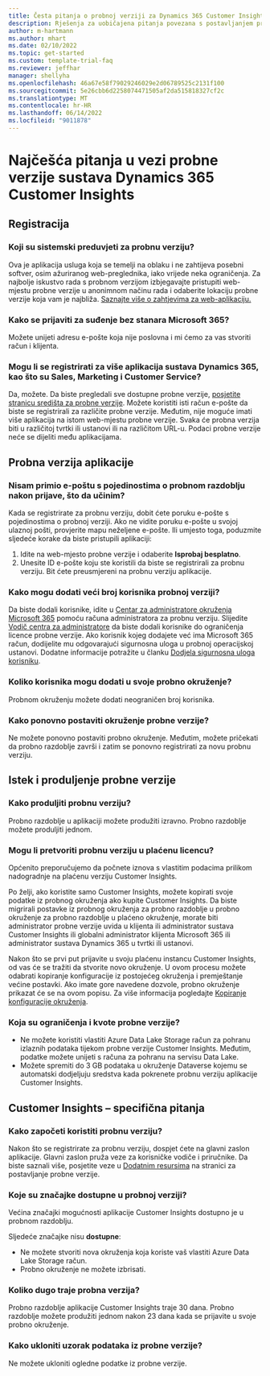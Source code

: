 ```yaml
---
title: Česta pitanja o probnoj verziji za Dynamics 365 Customer Insights
description: Rješenja za uobičajena pitanja povezana s postavljanjem probne verzije aplikacije Customer Insights i njezinim upravljanjem. Saznajte kako riješiti probleme s platformom specifične za aplikaciju.
author: m-hartmann
ms.author: mhart
ms.date: 02/10/2022
ms.topic: get-started
ms.custom: template-trial-faq
ms.reviewer: jeffhar
manager: shellyha
ms.openlocfilehash: 46a67e58f79029246029e2d06789525c2131f100
ms.sourcegitcommit: 5e26cbb6d2258074471505af2da515818327cf2c
ms.translationtype: MT
ms.contentlocale: hr-HR
ms.lasthandoff: 06/14/2022
ms.locfileid: "9011878"
---
```

# <a name="dynamics-365-customer-insights-trial-faq"></a>Najčešća pitanja u vezi probne verzije sustava Dynamics 365 Customer Insights

## <a name="sign-up"></a>Registracija

### <a name="what-are-the-system-requirements-for-the-trial"></a>Koji su sistemski preduvjeti za probnu verziju?

Ova je aplikacija usluga koja se temelji na oblaku i ne zahtijeva posebni softver, osim ažuriranog web-preglednika, iako vrijede neka ograničenja. Za najbolje iskustvo rada s probnom verzijom izbjegavajte pristupiti web-mjestu probne verzije u anonimnom načinu rada i odaberite lokaciju probne verzije koja vam je najbliža. [Saznajte više o zahtjevima za web-aplikaciju.](/power-platform/admin/web-application-requirements)

### <a name="how-do-i-sign-up-for-the-trial-without-a-microsoft-365-tenant"></a>Kako se prijaviti za suđenje bez stanara Microsoft 365?

Možete unijeti adresu e-pošte koja nije poslovna i mi ćemo za vas stvoriti račun i klijenta.

### <a name="can-i-sign-up-for-multiple-dynamics-365-apps-such-as-sales-marketing-and-customer-service"></a>Mogu li se registrirati za više aplikacija sustava Dynamics 365, kao što su Sales, Marketing i Customer Service?

Da, možete. Da biste pregledali sve dostupne probne verzije, [posjetite stranicu središta za probne verzije](https://dynamics.microsoft.com/dynamics-365-free-trial). Možete koristiti isti račun e-pošte da biste se registrirali za različite probne verzije. Međutim, nije moguće imati više aplikacija na istom web-mjestu probne verzije. Svaka će probna verzija biti u različitoj tvrtki ili ustanovi ili na različitom URL-u. Podaci probne verzije neće se dijeliti među aplikacijama.

## <a name="trial-app"></a>Probna verzija aplikacije

### <a name="i-didnt-receive-the-trial-details-email-after-signing-up-what-should-i-do"></a>Nisam primio e-poštu s pojedinostima o probnom razdoblju nakon prijave, što da učinim?

Kada se registrirate za probnu verziju, dobit ćete poruku e-pošte s pojedinostima o probnoj verziji. Ako ne vidite poruku e-pošte u svojoj ulaznoj pošti, provjerite mapu neželjene e-pošte. Ili umjesto toga, poduzmite sljedeće korake da biste pristupili aplikaciji:

1. Idite na web-mjesto probne verzije i odaberite **Isprobaj besplatno**.
1. Unesite ID e-pošte koju ste koristili da biste se registrirali za probnu verziju. Bit ćete preusmjereni na probnu verziju aplikacije.

### <a name="how-do-i-add-more-users-to-a-trial"></a>Kako mogu dodati veći broj korisnika probnoj verziji?

Da biste dodali korisnike, idite u [Centar za administratore okruženja Microsoft 365](https://admin.microsoft.com) pomoću računa administratora za probnu verziju. Slijedite [Vodič centra za administratore](/microsoft-365/admin/add-users/add-users) da biste dodali korisnike do ograničenja licence probne verzije. Ako korisnik kojeg dodajete već ima Microsoft 365 račun, dodijelite mu odgovarajući sigurnosna uloga u probnoj operacijskoj ustanovi. Dodatne informacije potražite u članku [Dodjela sigurnosna uloga korisniku](/power-platform/admin/create-users-assign-online-security-roles#assign-a-security-role-to-a-user).

### <a name="how-many-users-can-i-add-to-my-trial-environment"></a>Koliko korisnika mogu dodati u svoje probno okruženje?

Probnom okruženju možete dodati neograničen broj korisnika.

### <a name="how-do-i-reset-the-trial-environment"></a>Kako ponovno postaviti okruženje probne verzije?

Ne možete ponovno postaviti probno okruženje. Međutim, možete pričekati da probno razdoblje završi i zatim se ponovno registrirati za novu probnu verziju.

## <a name="trial-expiration-and-extension"></a>Istek i produljenje probne verzije

### <a name="how-do-i-extend-the-trial"></a>Kako produljiti probnu verziju?

Probno razdoblje u aplikaciji možete produžiti izravno. Probno razdoblje možete produljiti jednom.

### <a name="can-i-convert-the-trial-to-a-paid-license"></a>Mogu li pretvoriti probnu verziju u plaćenu licencu?

Općenito preporučujemo da počnete iznova s vlastitim podacima prilikom nadogradnje na plaćenu verziju Customer Insights. 

Po želji, ako koristite samo Customer Insights, možete kopirati svoje podatke iz probnog okruženja ako kupite Customer Insights. Da biste migrirali postavke iz probnog okruženja za probno razdoblje u probno okruženje za probno razdoblje u plaćeno okruženje, morate biti administrator probne verzije uvida u klijenta ili administrator sustava Customer Insights ili globalni administrator klijenta Microsoft 365 ili administrator sustava Dynamics 365 u tvrtki ili ustanovi.

Nakon što se prvi put prijavite u svoju plaćenu instancu Customer Insights, od vas će se tražiti da stvorite novo okruženje. U ovom procesu možete odabrati kopiranje konfiguracije iz postojećeg okruženja i premještanje većine postavki. Ako imate gore navedene dozvole, probno okruženje prikazat će se na ovom popisu. Za više informacija pogledajte [Kopiranje konfiguracije okruženja](create-environment.md#copy-the-environment-configuration).

### <a name="what-are-the-trial-limits-and-quotas"></a>Koja su ograničenja i kvote probne verzije?

- Ne možete koristiti vlastiti Azure Data Lake Storage račun za pohranu izlaznih podataka tijekom probne verzije Customer Insights. Međutim, podatke možete unijeti s računa za pohranu na servisu Data Lake.
- Možete spremiti do 3 GB podataka u okruženje Dataverse kojemu se automatski dodjeljuju sredstva kada pokrenete probnu verziju aplikacije Customer Insights.

## <a name="customer-insights-specific-questions"></a>Customer Insights – specifična pitanja

### <a name="how-do-i-start-using-the-trial"></a>Kako započeti koristiti probnu verziju?

Nakon što se registrirate za probnu verziju, dospjet ćete na glavni zaslon aplikacije. Glavni zaslon pruža veze za korisničke vodiče i priručnike. Da biste saznali više, posjetite veze u [Dodatnim resursima](trial-signup.md#additional-resources) na stranici za postavljanje probne verzije.

### <a name="what-features-are-available-in-the-trial"></a>Koje su značajke dostupne u probnoj verziji?

Većina značajki mogućnosti aplikacije Customer Insights dostupno je u probnom razdoblju.

Sljedeće značajke nisu **dostupne**:

- Ne možete stvoriti nova okruženja koja koriste vaš vlastiti Azure Data Lake Storage račun.
- Probno okruženje ne možete izbrisati.

### <a name="how-long-does-the-trial-last"></a>Koliko dugo traje probna verzija?

Probno razdoblje aplikacije Customer Insights traje 30 dana. Probno razdoblje možete produžiti jednom nakon 23 dana kada se prijavite u svoje probno okruženje.

### <a name="how-do-i-remove-sample-data-from-the-trial"></a>Kako ukloniti uzorak podataka iz probne verzije?

Ne možete ukloniti ogledne podatke iz probne verzije.
